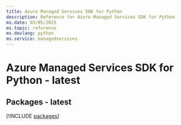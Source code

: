 ```yaml
---
title: Azure Managed Services SDK for Python
description: Reference for Azure Managed Services SDK for Python
ms.date: 05/05/2025
ms.topic: reference
ms.devlang: python
ms.service: managedservices
---
```

# Azure Managed Services SDK for Python - latest
## Packages - latest
[!INCLUDE [packages](managed-services-index.md)]